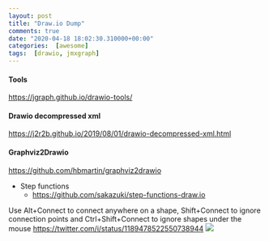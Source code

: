 ```yaml
---
layout: post
title: "Draw.io Dump"
comments: true
date: "2020-04-18 18:02:30.310000+00:00"
categories:  [awesome]
tags:  [drawio, jmxgraph]
---
```




#### Tools
https://jgraph.github.io/drawio-tools/

#### Drawio decompressed xml
https://j2r2b.github.io/2019/08/01/drawio-decompressed-xml.html

#### Graphviz2Drawio
https://github.com/hbmartin/graphviz2drawio


* Step functions
    * https://github.com/sakazuki/step-functions-draw.io

Use Alt+Connect to connect anywhere on a shape, Shift+Connect to ignore connection points and Ctrl+Shift+Connect to ignore shapes under the mouse
https://twitter.com/i/status/1189478522550738944
![](/assets/img/uxxIOWQsC_drawio-diagram-tip-alt-shift-ctrl-shift-connect.gif)